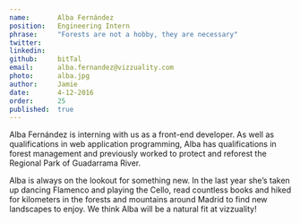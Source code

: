 ```yaml
---
name:       Alba Fernández
position:   Engineering Intern
phrase:     "Forests are not a hobby, they are necessary"
twitter:    
linkedin:   
github:		bitTal
email:      alba.fernandez@vizzuality.com
photo:      alba.jpg
author:     Jamie
date:       4-12-2016
order:      25
published:  true
---
```

Alba Fernández is interning with us as a front-end developer. As well as qualifications in web application programming, Alba has qualifications in forest management and previously worked to protect and reforest the Regional Park of Guadarrama River. 

Alba is always on the lookout for something new. In the last year she’s taken up dancing Flamenco and playing the Cello, read countless books and hiked for kilometers in the forests and mountains around Madrid to find new landscapes to enjoy. We think Alba will be a natural fit at vizzuality! 
